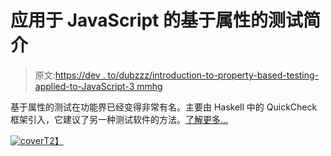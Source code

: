 # 应用于 JavaScript 的基于属性的测试简介

> 原文:[https://dev . to/dubzzz/introduction-to-property-based-testing-applied-to-JavaScript-3 mmhg](https://dev.to/dubzzz/introduction-to-property-based-testing-applied-to-javascript--3mhg)

基于属性的测试在功能界已经变得非常有名。主要由 Haskell 中的 QuickCheck 框架引入，它建议了另一种测试软件的方法。[了解更多...](https://medium.com/@nicolasdubien/introduction-to-property-based-testing-f5236229d237)

[![cover](../Images/e74583c4c48d1f3b19da18565047b1bc.png)T2】](https://res.cloudinary.com/practicaldev/image/fetch/s--LFN4rha_--/c_limit%2Cf_auto%2Cfl_progressive%2Cq_auto%2Cw_880/https://dubzzz.github.io/fast-check.github.com/images/banner.jpg)